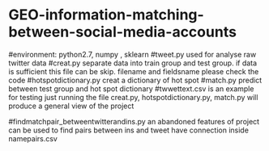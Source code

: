 # GEO-information-matching-between-social-media-accounts
#environment: python2.7, numpy , sklearn
#tweet.py  used for analyse raw twitter data
#creat.py  separate data into train group and test group. if data is sufficient this file can be skip. filename and fieldsname please check the code
#hotspotdictionary.py  creat a dictionary of hot spot
#match.py  predict between test group and hot spot dictionary
#twwettext.csv is an example for testing just running the file creat.py, hotspotdictionary.py, match.py will produce a general view of the project

#findmatchpair_betweentwitterandins.py  an abandoned features of project can be used to find pairs between ins and tweet have connection inside namepairs.csv
